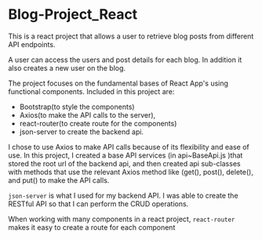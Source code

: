 # Blog-Project_React

This is a react project that  allows a user to retrieve blog posts from different API endpoints. 

  A user can access the users and post details for each blog. In addition it  also creates a new user on the blog.
  
  
The project focuses on the fundamental bases of React App's using  functional components. 
  Included in this project are: 
  * Bootstrap(to style the components)
  * Axios(to make  the API calls to the server),
  * react-router(to create route  for the components)
  * json-server to create the backend api.


  I chose to use Axios to make API calls because of  its flexibility and ease of use. In this project, I created a base API services (in     api~BaseApi.js )that stored the root url of the backend api, and then created api sub-classes  with methods that use the relevant Axios method   like (get(), post(), delete(), and put() to make the API calls. 
  
  
  `json-server` is what I used for my  backend API. I was able to create the RESTful API so that I can perform the CRUD operations.
  
  
   When working with  many components in a react project, `react-router` makes it easy to create  a route for each component 
